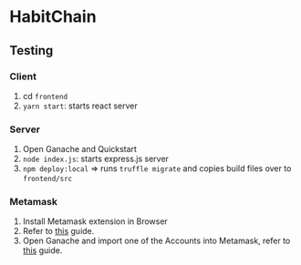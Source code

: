 # HabitChain

## Testing
### Client
1. cd `frontend`
2. `yarn start`: starts react server

### Server
1. Open Ganache and Quickstart
2. `node index.js`: starts express.js server
3. `npm deploy:local` => runs `truffle migrate` and copies build files over to `frontend/src`

### Metamask
1. Install Metamask extension in Browser
2. Refer to [this](https://trufflesuite.com/docs/truffle/getting-started/truffle-with-metamask.html#using-metamask-with-ganache) guide.
3. Open Ganache and import one of the Accounts into Metamask, refer to [this](https://coinsbench.com/connect-to-metamask-from-new-or-existing-web-application-with-truffle-and-ganache-f48aa763c0ac) guide.

